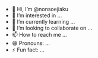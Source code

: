 - 👋 Hi, I’m @nonsoejiaku
- 👀 I’m interested in ...
- 🌱 I’m currently learning ...
- 💞️ I’m looking to collaborate on ...
- 📫 How to reach me ...
- 😄 Pronouns: ...
- ⚡ Fun fact: ...

<!---
nonsoejiaku/nonsoejiaku is a ✨ special ✨ repository because its `README.md` (this file) appears on your GitHub profile.
You can click the Preview link to take a look at your changes.
--->
